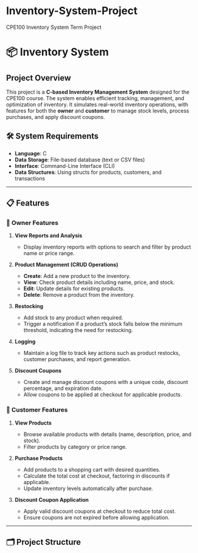 # Inventory-System-Project
   CPE100 Inventory System Term Project
# 📦 Inventory System

## Project Overview
This project is a **C-based Inventory Management System** designed for the CPE100 course. The system enables efficient tracking, management, and optimization of inventory. It simulates real-world inventory operations, with features for both the **owner** and **customer** to manage stock levels, process purchases, and apply discount coupons.

## 🛠️ System Requirements
- **Language**: C
- **Data Storage**: File-based database (text or CSV files)
- **Interface**: Command-Line Interface (CLI)
- **Data Structures**: Using structs for products, customers, and transactions

---

## 📋 Features

### 👤 Owner Features
1. **View Reports and Analysis**
   - Display inventory reports with options to search and filter by product name or price range.

2. **Product Management (CRUD Operations)**
   - **Create**: Add a new product to the inventory.
   - **View**: Check product details including name, price, and stock.
   - **Edit**: Update details for existing products.
   - **Delete**: Remove a product from the inventory.

3. **Restocking**
   - Add stock to any product when required.
   - Trigger a notification if a product’s stock falls below the minimum threshold, indicating the need for restocking.

4. **Logging**
   - Maintain a log file to track key actions such as product restocks, customer purchases, and report generation.

5. **Discount Coupons**
   - Create and manage discount coupons with a unique code, discount percentage, and expiration date.
   - Allow coupons to be applied at checkout for applicable products.

### 🛒 Customer Features
1. **View Products**
   - Browse available products with details (name, description, price, and stock).
   - Filter products by category or price range.

2. **Purchase Products**
   - Add products to a shopping cart with desired quantities.
   - Calculate the total cost at checkout, factoring in discounts if applicable.
   - Update inventory levels automatically after purchase.

3. **Discount Coupon Application**
   - Apply valid discount coupons at checkout to reduce total cost.
   - Ensure coupons are not expired before allowing application.

---

## 🗂️ Project Structure

